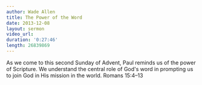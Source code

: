 ```yaml
--- 
author: Wade Allen 
title: The Power of the Word 
date: 2013-12-08 
layout: sermon
video_url:
duration: '0:27:46'
length: 26839869
---
```


As we come to this second Sunday of Advent, Paul reminds us of the power of Scripture. We understand the central role of God's word in prompting us to join God in His mission in the world. Romans 15:4–13
